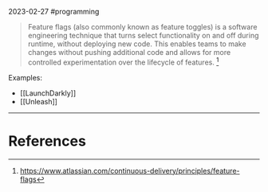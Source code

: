 2023-02-27
#programming 

> Feature flags (also commonly known as feature toggles) is a software engineering technique that turns select functionality on and off during runtime, without deploying new code. This enables teams to make changes without pushing additional code and allows for more controlled experimentation over the lifecycle of features. [^1]


Examples:
- [[LaunchDarkly]]
- [[Unleash]]

---
# References

[^1]: https://www.atlassian.com/continuous-delivery/principles/feature-flags
